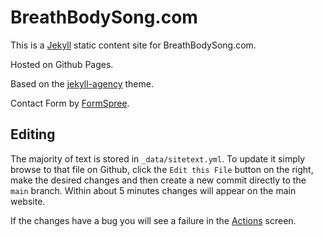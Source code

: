 # BreathBodySong.com

This is a [Jekyll](https://jekyllrb.com/) static content site for BreathBodySong.com. 

Hosted on Github Pages. 

Based on the [jekyll-agency](https://github.com/raviriley/agency-jekyll-theme) theme.

Contact Form by [FormSpree](https://formspree.io/).

## Editing

The majority of text is stored in `_data/sitetext.yml`. To update it simply browse to that file on Github, click the `Edit this File` button on the right, make the desired changes and then create a new commit directly to the `main` branch. Within about 5 minutes changes will appear on the main website. 

If the changes have a bug you will see a failure in the [Actions](https://github.com/poeteater/breathbodysong/actions) screen. 